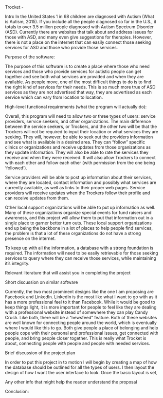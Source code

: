 Trocket - 

Intro
In the United States 1 in 68 children are diagnosed with Autism (What is Autism, 2015).  If you include all the people diagnosed so far in the U.S., it totals to over 3.5 million people diagnosed with Autism Spectrum Disorder (ASD).  Currently there are websites that talk about and address issues for those with ASD, and many even give suggestions for therapies.  However, there is not a place on the internet that can easily connect those seeking services for ASD and those who provide those services.

Purpose of the software:

The purpose of this software is to create a place where those who need services and those who provide services for autistic people can get together and see both what services are provided and when they are available.  As people move, one of the most difficult things to do is to find the right kind of services for their needs.  This is so much more true of ASD services as they are not advertised that way, they are advertised as each service which can vary from location to location.

High-level functional requirements (what the program will actually do):

Overall, this program will need to allow two or three types of users: service providers, service seekers, and other organizations.  The main difference between the service seekers, or Trockers, and the other two will be that the Trockers will not be required to input their location or what services they are seeking.  They will, however, be able to seek out the providers information and see what is available in a desired area.  They can “follow” specific clinics or organizations and receive updates from those organizations as they update information.  They will also be able to rate the services they receive and when they were received.  It will also allow Trockers to connect with each other and follow each other (with permission from the one being ‘followed’).

Service providers will be able to post up information about their services, where they are located, contact information and possibly what services are currently available, as well as links to their proper web pages.  Service providers will receive updates when the Trockers follow their profile and can receive updates from them.

Other local support organizations will be able to put up information as well.  Many of these organizations organize special events for fund raisers and awareness, and this project will allow them to put that information out in a single place to garner better turn outs.  These local support organizations end up being the backbone in a lot of places to help people find services, the problem is that a lot of these organizations do not have a strong presence on the internet.

To keep up with all the information, a database with a strong foundation is required.  The information will need to be easily retrievable for those seeking services to query where they can receive those services, while maintaining it’s integrity.

Relevant literature that will assist you in completing the project

Short discussion on similar software

Currently, the two most prominent designs like the one I am proposing are Facebook and LinkedIn.  LinkedIn is the most like what I want to go with as it has a more professional feel to it than Facebook.  While it would be good to keep things light, it is more important for people to feel like they are dealing with a professional website instead of somewhere they can play Candy Crush.  Like both, there will be a “newsfeed” feature.  Both of these websites are well known for connecting people around the world, which is eventually where I would like this to go.  Both give people a place of belonging and help people cope with their personal and professional issues, get connected with people, and bring people closer together.  This is really what Trocket is about, connecting people with people and people with needed services.

Brief discussion of the project plan

In order to put this project in to motion I will begin by creating a map of how the database should be outlined for all the types of users.  I then layout the design of how I want the user interface to look.  Once the basic layout is set, 

Any other info that might help the reader understand the proposal

Conclusion:
